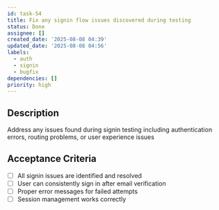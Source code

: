 ```yaml
---
id: task-54
title: Fix any signin flow issues discovered during testing
status: Done
assignee: []
created_date: '2025-08-08 04:39'
updated_date: '2025-08-08 04:56'
labels:
  - auth
  - signin
  - bugfix
dependencies: []
priority: high
---
```


## Description

Address any issues found during signin testing including authentication errors, routing problems, or user experience issues

## Acceptance Criteria

- [ ] All signin issues are identified and resolved
- [ ] User can consistently sign in after email verification
- [ ] Proper error messages for failed attempts
- [ ] Session management works correctly
